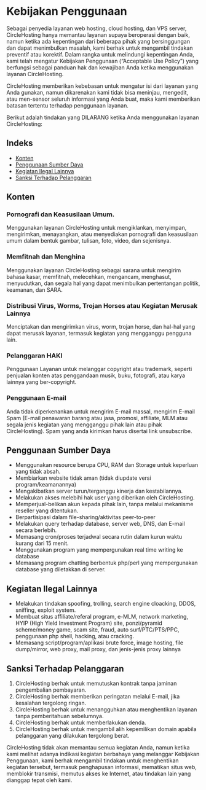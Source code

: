 # Kebijakan Penggunaan
Sebagai penyedia layanan web hosting, cloud hosting, dan VPS server, CircleHosting hanya memantau layanan supaya beroperasi dengan baik, namun ketika ada kepentingan dari beberapa pihak yang bersinggungan dan dapat menimbulkan masalah, kami berhak untuk mengambil tindakan preventif atau korektif. Dalam rangka untuk melindungi kepentingan Anda, kami telah mengatur Kebijakan Penggunaan (“Acceptable Use Policy”) yang berfungsi sebagai panduan hak dan kewajiban Anda ketika menggunakan layanan CircleHosting.

CircleHosting memberikan kebebasan untuk mengatur isi dari layanan yang Anda gunakan, namun dikarenakan kami tidak bisa meninjau, mengedit, atau men-sensor seluruh informasi yang Anda buat, maka kami memberikan batasan tertentu terhadap penggunaan layanan.

Berikut adalah tindakan yang DILARANG ketika Anda menggunakan layanan CircleHosting:

## Indeks
- [Konten](#konten)
- [Penggunaan Sumber Daya](#penggunaan-sumber-daya)
- [Kegiatan Ilegal Lainnya​](#kegiatan-ilegal-lainnya)
- [Sanksi Terhadap Pelanggaran](#sanksi-terhadap-pelanggaran)

## Konten

### Pornografi dan Keasusilaan Umum.
Menggunakan layanan CircleHosting untuk mengiklankan, menyimpan, mengirimkan, menayangkan, atau menyediakan pornografi dan keasusilaan umum dalam bentuk gambar, tulisan, foto, video, dan sejenisnya.

### Memfitnah dan Menghina
Menggunakan layanan CircleHosting sebagai sarana untuk mengirim bahasa kasar, memfitnah, melecehkan, mengancam, menghasut, menyudutkan, dan segala hal yang dapat menimbulkan pertentangan politik, keamanan, dan SARA.

### Distribusi Virus, Worms, Trojan Horses atau Kegiatan Merusak Lainnya
Menciptakan dan mengirimkan virus, worm, trojan horse, dan hal-hal yang dapat merusak layanan, termasuk kegiatan yang mengganggu pengguna lain.

### Pelanggaran HAKI
Penggunaan Layanan untuk melanggar copyright atau trademark, seperti penjualan konten atas penggandaan musik, buku, fotografi, atau karya lainnya yang ber-copyright.

### Penggunaan E-mail
Anda tidak diperkenankan untuk mengirim E-mail massal, mengirim E-mail Spam (E-mail penawaran barang atau jasa, promosi, affiliate, MLM atau segala jenis kegiatan yang mengganggu pihak lain atau pihak CircleHosting). Spam yang anda kirimkan harus disertai link unsubscribe.

## Penggunaan Sumber Daya​
* Menggunakan resource berupa CPU, RAM dan Storage untuk keperluan yang tidak absah.
* Membiarkan website tidak aman (tidak diupdate versi program/keamanannya)
* Mengakibatkan server turun/terganggu kinerja dan kestabilannya.
* Melakukan akses melebihi hak user yang diberikan oleh CircleHosting.
* Memperjual-belikan akun kepada pihak lain, tanpa melalui mekanisme reseller yang ditentukan.
* Berpartisipasi dalam file-sharing/aktivitas peer-to-peer
* Melakukan query terhadap database, server web, DNS, dan E-mail secara berlebih.
* Memasang cron/proses terjadwal secara rutin dalam kurun waktu kurang dari 15 menit.
* Menggunakan program yang mempergunakan real time writing ke database
* Memasang program chatting berbentuk php/perl yang mempergunakan database yang diletakkan di server.

## Kegiatan Ilegal Lainnya​
* Melakukan tindakan spoofing, trolling, search engine cloacking, DDOS, sniffing, exploit system.
* Membuat situs affiliate/referal program, e-MLM, network marketing, HYIP (High Yield Investment Program) site, ponzi/pyramid scheme/money game, scam site, fraud, auto surf/PTC/PTS/PPC, penggunaan php shell, hacking, atau cracking.
* Memasang script/program/aplikasi brute force, image hosting, file dump/mirror, web proxy, mail proxy, dan jenis-jenis proxy lainnya

## Sanksi Terhadap Pelanggaran​
1. CircleHosting berhak untuk memutuskan kontrak tanpa jaminan pengembalian pembayaran.
2. CircleHosting berhak memberikan peringatan melalui E-mail, jika kesalahan tergolong ringan.
3. CircleHosting berhak untuk menangguhkan atau menghentikan layanan tanpa pemberitahuan sebelumnya.
4. CircleHosting berhak untuk memberlakukan denda.
5. CircleHosting berhak untuk mengambil alih kepemilikan domain apabila pelanggaran yang dilakukan tergolong berat.

CircleHosting tidak akan memantau semua kegiatan Anda, namun ketika kami melihat adanya indikasi kegiatan berbahaya yang melanggar Kebijakan Penggunaan, kami berhak mengambil tindakan untuk menghentikan kegiatan tersebut, termasuk penghapusan informasi, mematikan situs web, memblokir transmisi, memutus akses ke Internet, atau tindakan lain yang dianggap tepat oleh kami.